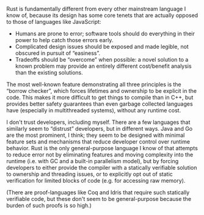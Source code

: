 Rust is fundamentally different from every other mainstream language I know of, because its design has some core tenets that are actually opposed to those of languages like JavaScript:

* Humans are prone to error; software tools should do everything in their power to help catch those errors early.
* Complicated design issues should be exposed and made legible, not obscured in pursuit of “easiness”.
* Tradeoffs should be “overcome” when possible: a novel solution to a known problem may provide an entirely different cost/benefit analysis than the existing solutions.

The most well-known feature demonstrating all three principles is the “borrow checker”, which forces lifetimes and ownership to be explicit in the code. This makes it more difficult to get things to compile than in C++, but provides better safety guarantees than even garbage collected languages have (especially in multithreaded systems), without any runtime cost.

I don't trust developers, including myself. There are a few languages that similarly seem to “distrust” developers, but in different ways. Java and Go are the most prominent, I think; they seem to be designed with minimal feature sets and mechanisms that reduce developer control over runtime behavior. Rust is the only general-purpose language I know of that attempts to reduce error not by eliminating features and moving complexity into the runtime (i.e. with GC and a built-in parallelism model), but by forcing developers to either provide the compiler with a statically verifiable solution to ownership and threading issues, or to explicitly opt out of static verification for limited blocks of code (e.g. for accessing raw memory).

(There are proof-languages like Coq and Idris that require such statically verifiable code, but these don't seem to be general-purpose because the burden of such proofs is so high.)
